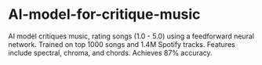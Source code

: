 # AI-model-for-critique-music
AI model critiques music, rating songs (1.0 - 5.0) using a feedforward neural network. Trained on top 1000 songs and 1.4M Spotify tracks. Features include spectral, chroma, and chords. Achieves 87% accuracy.
